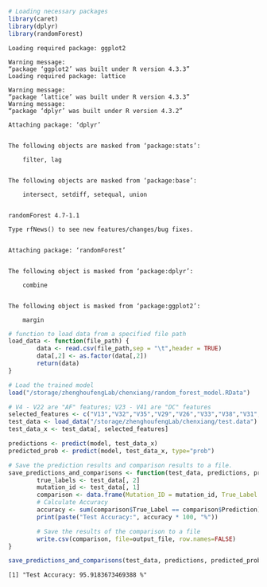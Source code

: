 ```R
# Loading necessary packages
library(caret)
library(dplyr)
library(randomForest)

```

    Loading required package: ggplot2
    
    Warning message:
    “package ‘ggplot2’ was built under R version 4.3.3”
    Loading required package: lattice
    
    Warning message:
    “package ‘lattice’ was built under R version 4.3.3”
    Warning message:
    “package ‘dplyr’ was built under R version 4.3.2”
    
    Attaching package: ‘dplyr’
    
    
    The following objects are masked from ‘package:stats’:
    
        filter, lag
    
    
    The following objects are masked from ‘package:base’:
    
        intersect, setdiff, setequal, union
    
    
    randomForest 4.7-1.1
    
    Type rfNews() to see new features/changes/bug fixes.
    
    
    Attaching package: ‘randomForest’
    
    
    The following object is masked from ‘package:dplyr’:
    
        combine
    
    
    The following object is masked from ‘package:ggplot2’:
    
        margin
    
    



```R
# function to load data from a specified file path
load_data <- function(file_path) {
        data <- read.csv(file_path,sep = "\t",header = TRUE)
        data[,2] <- as.factor(data[,2])
        return(data)
}

# Load the trained model
load("/storage/zhenghoufengLab/chenxiang/random_forest_model.RData")

# V4 - V22 are "AF" features; V23 - V41 are "DC" features
selected_features <- c("V13","V32","V35","V29","V26","V33","V38","V31","V30","V23","V34","V41","V36","V27","V28","V37","V39","V40","V24","V25","V12","V14","V15","V9","V18","V21","V10","V20","V8","V7","V19","V5","V4","V11","V6","V17","V22","V16")
test_data <- load_data("/storage/zhenghoufengLab/chenxiang/test.data")
test_data_x <- test_data[, selected_features]

predictions <- predict(model, test_data_x)
predicted_prob <- predict(model, test_data_x, type="prob")

```


```R
# Save the prediction results and comparison results to a file.
save_predictions_and_comparisons <- function(test_data, predictions, predicted_prob, output_file) {
        true_labels <- test_data[, 2]
        mutation_id <- test_data[, 1]
        comparison <- data.frame(Mutation_ID = mutation_id, True_Label = true_labels, Prediction = predictions, Prob = predicted_prob)
        # Calculate Accuracy
        accuracy <- sum(comparison$True_Label == comparison$Prediction) / nrow(comparison)
        print(paste("Test Accuracy:", accuracy * 100, "%"))

        # Save the results of the comparison to a file
        write.csv(comparison, file=output_file, row.names=FALSE)
}

save_predictions_and_comparisons(test_data, predictions, predicted_prob, "test.data.predicted_results")
```

    [1] "Test Accuracy: 95.9183673469388 %"



```R

```
